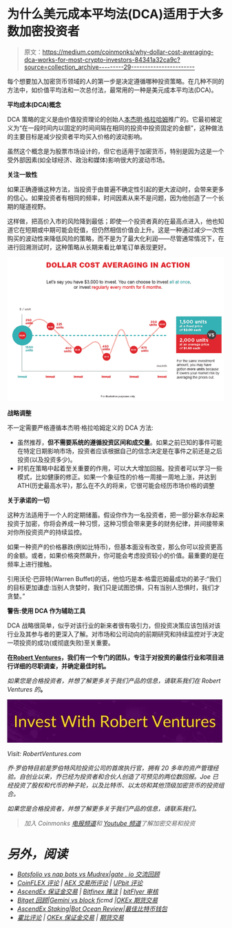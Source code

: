 # 为什么美元成本平均法(DCA)适用于大多数加密投资者

> 原文：<https://medium.com/coinmonks/why-dollar-cost-averaging-dca-works-for-most-crypto-investors-84341a32ca9c?source=collection_archive---------29----------------------->

每个想要加入加密货币领域的人的第一步是决定遵循哪种投资策略。在几种不同的方法中，如价值平均法和一次总付法，最常用的一种是美元成本平均法(DCA)。

**平均成本(DCA)概念**

DCA 策略的定义是由价值投资理论的创始人[本杰明·格拉哈姆](https://www.investopedia.com/articles/07/ben_graham.asp)推广的。它最初被定义为“在一段时间内以固定的时间间隔在相同的投资中投资固定的金额”，这种做法的主要目标是减少投资者平均买入价格的波动影响。

虽然这个概念是为股票市场设计的，但它也适用于加密货币，特别是因为这是一个受外部因素(如全球经济、政治和媒体)影响很大的波动市场。

**关注一致性**

如果正确遵循这种方法，当投资于由普遍不确定性引起的更大波动时，会带来更多的信心。如果投资者有相同的频率，时间因素从来不是问题，因为他创造了一个长期的隧道视野。

这样做，把高价入市的风险降到最低；即使一个投资者真的在最高点进入，他也知道它在短期或中期可能会贬值，但仍然相信价值会上升。这是一种通过减少一次性购买的波动性来降低风险的策略，而不是为了最大化利润——尽管通常情况下，在进行回溯测试时，这种策略从长期来看比单笔订单表现更好。

![](img/18a019af914ef3eecc9852b450d70c65.png)

**战略调整**

不一定需要严格遵循本杰明·格拉哈姆定义的 DCA 方法:

*   虽然推荐，**但不需要系统的遵循投资区间和成交量**。如果之前已知的事件可能在特定日期影响市场，投资者应该根据自己的信念决定是在事件之前还是之后投资(以及投资多少)。
*   时机在策略中起着至关重要的作用，可以大大增加回报。投资者可以学习一些模式，比如健康的修正。如果一个象征性的价格一周接一周地上涨，并达到 ATH(历史最高水平)，那么在不久的将来，它很可能会经历市场价格的调整

**关于承诺的一切**

这种方法适用于一个人的定期储蓄。假设你作为一名投资者，把一部分薪水存起来投资于加密，你将会养成一种习惯，这种习惯会带来更多的财务纪律，并间接带来对你所投资资产的持续监控。

如果一种资产的价格暴跌(例如比特币)，但基本面没有改变，那么你可以投资更高的金额。或者，如果价格突然飙升，你可能会考虑投资较小的价值。最重要的是在频率上进行接触。

引用沃伦·巴菲特(Warren Buffet)的话，他恰巧是本·格雷厄姆最成功的弟子:“我们的目标更加谦虚:当别人贪婪时，我们只是试图恐惧，只有当别人恐惧时，我们才贪婪。”

**警告:使用 DCA 作为辅助工具**

DCA 战略很简单，似乎对该行业的新来者很有吸引力，但投资决策应该包括对该行业及其参与者的更深入了解。对市场和公司动向的前期研究和持续监控对于决定一项投资的成功(或彻底失败)至关重要。

**在**[**Robert Ventures**](https://robertventures.com/)**，我们有一个专门的团队，专注于对投资的最佳行业和项目进行详细的尽职调查，并确定最佳时机。**

*如果您是合格投资者，并想了解更多关于我们产品的信息，请联系我们在 Robert Ventures 的*[](https://robertventures.com/)**。**

*![](img/1ac7c7d1acb2c3219b9a457e69700a56.png)*

*Visit: RobertVentures.com*

*乔·罗伯特目前是罗伯特风险投资公司的首席执行官，拥有 20 多年的资产管理经验。自创业以来，乔已经为投资者和合伙人创造了可预见的两位数回报。Joe 已经投资了股权和代币的种子轮，以及比特币、以太坊和其他顶级加密货币的投资组合。*

*如果您是合格投资者，并想了解更多关于我们产品的信息，请联系我们。*

> *加入 Coinmonks [电报频道](https://t.me/coincodecap)和 [Youtube 频道](https://www.youtube.com/c/coinmonks/videos)了解加密交易和投资*

# *另外，阅读*

*   *[Botsfolio vs nap bots vs Mudrex](/coinmonks/botsfolio-vs-napbots-vs-mudrex-c81344970c02)|[gate . io 交流回顾](/coinmonks/gate-io-exchange-review-61bf87b7078f)*
*   *[CoinFLEX 评论](https://coincodecap.com/coinflex-review) | [AEX 交易所评论](https://coincodecap.com/aex-exchange-review) | [UPbit 评论](https://coincodecap.com/upbit-review)*
*   *[AscendEx 保证金交易](https://coincodecap.com/ascendex-margin-trading) | [Bitfinex 赌注](https://coincodecap.com/bitfinex-staking) | [bitFlyer 审核](https://coincodecap.com/bitflyer-review)*
*   *[Bitget 回顾](https://coincodecap.com/bitget-review)|[Gemini vs block fi](https://coincodecap.com/gemini-vs-blockfi)cmd |[OKEx 期货交易](https://coincodecap.com/okex-futures-trading)*
*   *[AscendEx Staking](https://coincodecap.com/ascendex-staking)|[Bot Ocean Review](https://coincodecap.com/bot-ocean-review)|[最佳比特币钱包](https://coincodecap.com/bitcoin-wallets-india)*
*   *[霍比评论](https://coincodecap.com/huobi-review) | [OKEx 保证金交易](https://coincodecap.com/okex-margin-trading) | [期货交易](https://coincodecap.com/futures-trading)*
